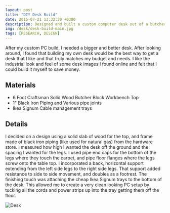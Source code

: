 ```yaml
---
layout: post
title: "DIY Desk Build"
date: 2015-07-21 13:32:20 +0300
description: Designed and built a custom computer desk out of a butcher block top and black iron pipe.
img: /desk/desk-build-main.jpg
tags: [RESEARCH, DESIGN]
---
```


After my custom PC build, I needed a bigger and better desk. After looking around, I found that building my own desk would be the best way to get a desk that I like and that truly matches my budget and needs. I like the industrial look and feel of some desk images I found online and felt that I could build it myself to save money.

## Materials
* 6 Foot Craftsman Solid Wood Butcher Block Workbench Top
* 1" Black Iron Piping and Various pipe joints
* Ikea Signum Cable management trays

## Details
I decided on a design using a solid slab of wood for the top, and frame made of black iron piping (like used for natural gas) from the hardware store. I measured how high I wanted the desk off the ground and the spacing I wanted for the legs. I used pipe end caps for the bottom of the legs where they touch the carpet, and pipe floor flanges where the legs screw onto the table top. I incorporated a back, horizontal support extending from the left side legs to the right side legs. That support added resistance to side to side movement, and doubles as a footrest. The finishing touch was attaching the cheap Ikea Signum trays to the bottom of the desk. This allowed me to create a very clean looking PC setup by tucking all the cords and power strips up into the tray getting them off the floor.

![Desk](http://wbenb.github.io/assets/img/desk/desk.jpg)

